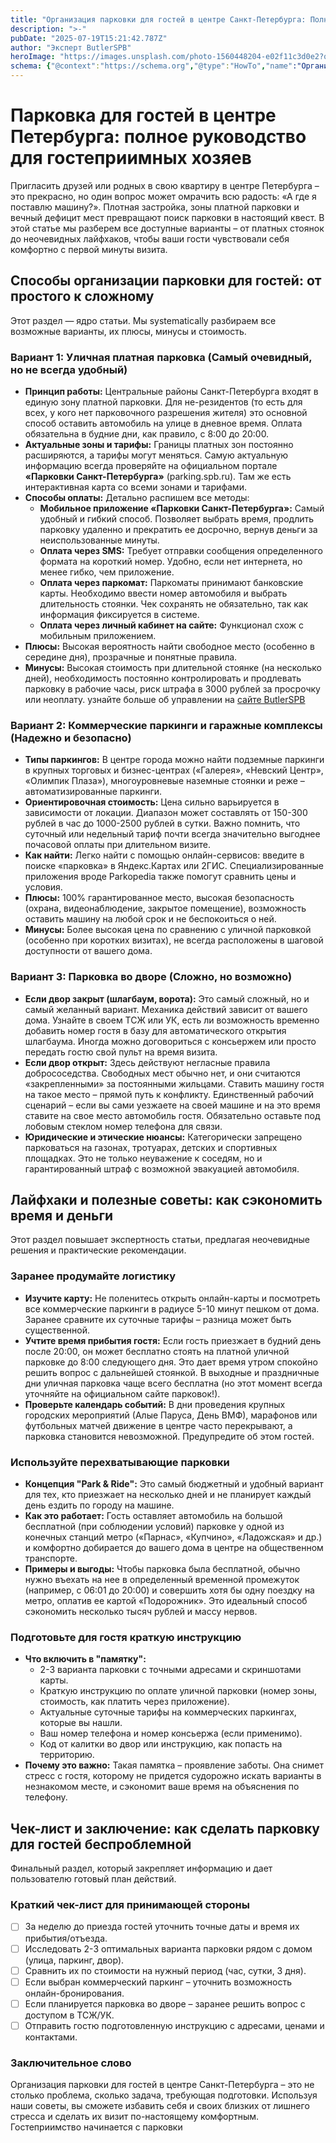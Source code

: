 ```yaml
---
title: "Организация парковки для гостей в центре Санкт-Петербурга: Полное руководство"
description: ">-"
pubDate: "2025-07-19T15:21:42.787Z"
author: "Эксперт ButlerSPB"
heroImage: "https://images.unsplash.com/photo-1560448204-e02f11c3d0e2?q=80&w=2070&auto=format&fit=crop"
schema: {"@context":"https://schema.org","@type":"HowTo","name":"Организация парковки для гостей в центре Санкт-Петербурга: Полное руководство","description":">-","image":{"@type":"ImageObject","url":"https://images.unsplash.com/photo-1560448204-e02f11c3d0e2?q=80&w=2070&auto=format&fit=crop"},"aggregateRating":{"@type":"AggregateRating","ratingValue":"4.9","reviewCount":440,"bestRating":"5","worstRating":"1"},"publisher":{"@type":"Organization","name":"Блог ButlerSPB","logo":{"@type":"ImageObject","url":"https://butlerspb-blog.netlify.app/favicon.ico"}},"mainEntityOfPage":{"@type":"WebPage","@id":"https://butlerspb-blog.netlify.app/blog/organizaciya-parkovki-dlya-gostey-v-centre-sankt-peterburga/"}}
---
```


# Парковка для гостей в центре Петербурга: полное руководство для гостеприимных хозяев

Пригласить друзей или родных в свою квартиру в центре Петербурга – это прекрасно, но один вопрос может омрачить всю радость: «А где я поставлю машину?». Плотная застройка, зоны платной парковки и вечный дефицит мест превращают поиск парковки в настоящий квест. В этой статье мы разберем все доступные варианты – от платных стоянок до неочевидных лайфхаков, чтобы ваши гости чувствовали себя комфортно с первой минуты визита.

## Способы организации парковки для гостей: от простого к сложному

Этот раздел — ядро статьи. Мы systematically разбираем все возможные варианты, их плюсы, минусы и стоимость.

### Вариант 1: Уличная платная парковка (Самый очевидный, но не всегда удобный)
*   **Принцип работы:** Центральные районы Санкт-Петербурга входят в единую зону платной парковки. Для не-резидентов (то есть для всех, у кого нет парковочного разрешения жителя) это основной способ оставить автомобиль на улице в дневное время. Оплата обязательна в будние дни, как правило, с 8:00 до 20:00.
*   **Актуальные зоны и тарифы:** Границы платных зон постоянно расширяются, а тарифы могут меняться. Самую актуальную информацию всегда проверяйте на официальном портале **«Парковки Санкт-Петербурга»** (parking.spb.ru). Там же есть интерактивная карта со всеми зонами и тарифами.
*   **Способы оплаты:** Детально распишем все методы:
    *   **Мобильное приложение «Парковки Санкт-Петербурга»:** Самый удобный и гибкий способ. Позволяет выбрать время, продлить парковку удаленно и прекратить ее досрочно, вернув деньги за неиспользованные минуты.
    *   **Оплата через SMS:** Требует отправки сообщения определенного формата на короткий номер. Удобно, если нет интернета, но менее гибко, чем приложение.
    *   **Оплата через паркомат:** Паркоматы принимают банковские карты. Необходимо ввести номер автомобиля и выбрать длительность стоянки. Чек сохранять не обязательно, так как информация фиксируется в системе.
    *   **Оплата через личный кабинет на сайте:** Функционал схож с мобильным приложением.
*   **Плюсы:** Высокая вероятность найти свободное место (особенно в середине дня), прозрачные и понятные правила.
*   **Минусы:** Высокая стоимость при длительной стоянке (на несколько дней), необходимость постоянно контролировать и продлевать парковку в рабочие часы, риск штрафа в 3000 рублей за просрочку или неоплату. узнайте больше об управлении на <a href="https://butlerspb.ru/rent" target="_blank" rel="nofollow">сайте ButlerSPB</a>

### Вариант 2: Коммерческие паркинги и гаражные комплексы (Надежно и безопасно)
*   **Типы паркингов:** В центре города можно найти подземные паркинги в крупных торговых и бизнес-центрах («Галерея», «Невский Центр», «Олимпик Плаза»), многоуровневые наземные стоянки и реже – автоматизированные паркинги.
*   **Ориентировочная стоимость:** Цена сильно варьируется в зависимости от локации. Диапазон может составлять от 150-300 рублей в час до 1000-2500 рублей в сутки. Важно помнить, что суточный или недельный тариф почти всегда значительно выгоднее почасовой оплаты при длительном визите.
*   **Как найти:** Легко найти с помощью онлайн-сервисов: введите в поиске «парковка» в Яндекс.Картах или 2ГИС. Специализированные приложения вроде Parkopedia также помогут сравнить цены и условия.
*   **Плюсы:** 100% гарантированное место, высокая безопасность (охрана, видеонаблюдение, закрытое помещение), возможность оставить машину на любой срок и не беспокоиться о ней.
*   **Минусы:** Более высокая цена по сравнению с уличной парковкой (особенно при коротких визитах), не всегда расположены в шаговой доступности от вашего дома.

### Вариант 3: Парковка во дворе (Сложно, но возможно)
*   **Если двор закрыт (шлагбаум, ворота):** Это самый сложный, но и самый желанный вариант. Механика действий зависит от вашего дома. Узнайте в своем ТСЖ или УК, есть ли возможность временно добавить номер гостя в базу для автоматического открытия шлагбаума. Иногда можно договориться с консьержем или просто передать гостю свой пульт на время визита.
*   **Если двор открыт:** Здесь действуют негласные правила добрососедства. Свободных мест обычно нет, и они считаются «закрепленными» за постоянными жильцами. Ставить машину гостя на такое место – прямой путь к конфликту. Единственный рабочий сценарий – если вы сами уезжаете на своей машине и на это время ставите на свое место автомобиль гостя. Обязательно оставьте под лобовым стеклом номер телефона для связи.
*   **Юридические и этические нюансы:** Категорически запрещено парковаться на газонах, тротуарах, детских и спортивных площадках. Это не только неуважение к соседям, но и гарантированный штраф с возможной эвакуацией автомобиля.

## Лайфхаки и полезные советы: как сэкономить время и деньги

Этот раздел повышает экспертность статьи, предлагая неочевидные решения и практические рекомендации.

### Заранее продумайте логистику
*   **Изучите карту:** Не поленитесь открыть онлайн-карты и посмотреть все коммерческие паркинги в радиусе 5-10 минут пешком от дома. Заранее сравните их суточные тарифы – разница может быть существенной.
*   **Учтите время прибытия гостя:** Если гость приезжает в будний день после 20:00, он может бесплатно стоять на платной уличной парковке до 8:00 следующего дня. Это дает время утром спокойно решить вопрос с дальнейшей стоянкой. В выходные и праздничные дни уличная парковка чаще всего бесплатна (но этот момент всегда уточняйте на официальном сайте парковок!).
*   **Проверьте календарь событий:** В дни проведения крупных городских мероприятий (Алые Паруса, День ВМФ), марафонов или футбольных матчей движение в центре часто перекрывают, а парковка становится невозможной. Предупредите об этом гостей.

### Используйте перехватывающие парковки
*   **Концепция "Park & Ride":** Это самый бюджетный и удобный вариант для тех, кто приезжает на несколько дней и не планирует каждый день ездить по городу на машине.
*   **Как это работает:** Гость оставляет автомобиль на большой бесплатной (при соблюдении условий) парковке у одной из конечных станций метро («Парнас», «Купчино», «Ладожская» и др.) и комфортно добирается до вашего дома в центре на общественном транспорте.
*   **Примеры и выгоды:** Чтобы парковка была бесплатной, обычно нужно въехать на нее в определенный временной промежуток (например, с 06:01 до 20:00) и совершить хотя бы одну поездку на метро, оплатив ее картой «Подорожник». Это идеальный способ сэкономить несколько тысяч рублей и массу нервов.

### Подготовьте для гостя краткую инструкцию
*   **Что включить в "памятку":**
    *   2-3 варианта парковки с точными адресами и скриншотами карты.
    *   Краткую инструкцию по оплате уличной парковки (номер зоны, стоимость, как платить через приложение).
    *   Актуальные суточные тарифы на коммерческих паркингах, которые вы нашли.
    *   Ваш номер телефона и номер консьержа (если применимо).
    *   Код от калитки во двор или инструкцию, как попасть на территорию.
*   **Почему это важно:** Такая памятка – проявление заботы. Она снимет стресс с гостя, которому не придется судорожно искать варианты в незнакомом месте, и сэкономит ваше время на объяснения по телефону.

## Чек-лист и заключение: как сделать парковку для гостей беспроблемной

Финальный раздел, который закрепляет информацию и дает пользователю готовый план действий.

### Краткий чек-лист для принимающей стороны
*   [ ] За неделю до приезда гостей уточнить точные даты и время их прибытия/отъезда.
*   [ ] Исследовать 2-3 оптимальных варианта парковки рядом с домом (улица, паркинг, двор).
*   [ ] Сравнить их по стоимости на нужный период (час, сутки, 3 дня).
*   [ ] Если выбран коммерческий паркинг – уточнить возможность онлайн-бронирования.
*   [ ] Если планируется парковка во дворе – заранее решить вопрос с доступом в ТСЖ/УК.
*   [ ] Отправить гостю подготовленную инструкцию с адресами, ценами и контактами.

### Заключительное слово
Организация парковки для гостей в центре Санкт-Петербурга – это не столько проблема, сколько задача, требующая подготовки. Используя наши советы, вы сможете избавить себя и своих близких от лишнего стресса и сделать их визит по-настоящему комфортным. Гостеприимство начинается с парковки
